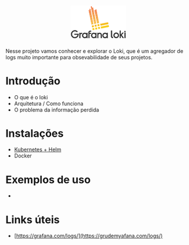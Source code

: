 
<h1 align="center">
    <img src="./images/loki_logo.png" width="150">
</h1>

Nesse projeto vamos conhecer e explorar o Loki, que é um agregador de logs muito importante para obsevabilidade de seus projetos.

# Introdução

- O que é o loki
- Arquitetura / Como funciona
- O problema da informação perdida 

# Instalações

- [Kubernetes + Helm](./01-kubernetes-helm.md)
- Docker

# Exemplos de uso
-

# Links úteis
- [https://grafana.com/logs/](https://grudemyafana.com/logs/)
